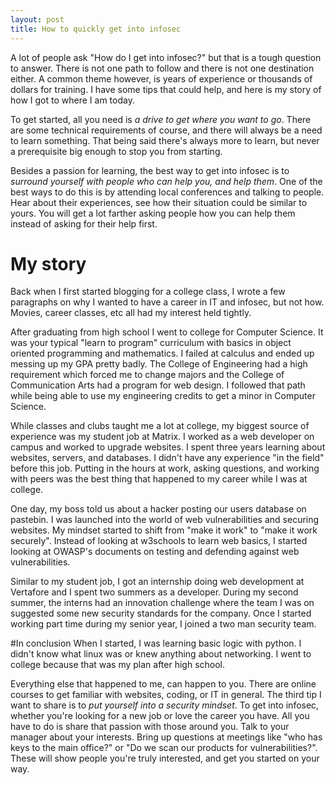 ```yaml
---
layout: post
title: How to quickly get into infosec
---
```


A lot of people ask "How do I get into infosec?" but that is a tough question to answer.
There is not one path to follow and there is not one destination either. A common
theme however, is years of experience or thousands of dollars for training. I have some
tips that could help, and here is my story of how I got to where I am today.

To get started, all you need is *a drive to get where you want to go*. There are some
technical requirements of course, and there will always be a need to learn something.
That being said there's always more to learn, but never a prerequisite big enough
to stop you from starting.

Besides a passion for learning, the best way to get into infosec is to *surround
yourself with people who can help you, and help them*. One of the best ways to do this is by attending
local conferences and talking to people. Hear about their experiences, see how
their situation could be similar to yours. You will get a lot farther asking
people how you can help them instead of asking for their help first.

# My story
Back when I first started blogging for a college class, I wrote a few paragraphs on
why I wanted to have a career in IT and infosec, but not how. Movies, career
classes, etc all had my interest held tightly.

After graduating from high school I went to college for Computer Science. It was
your typical "learn to program" curriculum with basics in object oriented programming
and mathematics. I failed at calculus and ended up messing up my GPA pretty badly.
The College of Engineering had a high requirement which forced me to change majors
and the College of Communication Arts had a program for web design. I followed that
path while being able to use my engineering credits to get a minor in Computer Science.

While classes and clubs taught me a lot at college, my biggest source of
experience was my student job at Matrix. I worked as a web developer on campus and worked
to upgrade websites. I spent three years learning about websites, servers, and
databases. I didn't have any experience "in the field" before this job. Putting
in the hours at work, asking questions, and working with peers was the best thing that
happened to my career while I was at college.

One day, my boss told us about a hacker posting our users database on pastebin.
I was launched into the world of web vulnerabilities and securing websites. My
mindset started to shift from "make it work" to "make it work securely". Instead
of looking at w3schools to learn web basics, I started looking at OWASP's
documents on testing and defending against web vulnerabilities.

Similar to my student job, I got an internship doing web development at Vertafore
and I spent two summers as a developer. During my second
summer, the interns had an innovation challenge where the team I was on
suggested some new security standards for the company. Once I started working part
time during my senior year, I joined a two man security team.

#In conclusion
When I started, I was learning basic logic with python. I didn't know what linux
was or knew anything about networking. I went to college because that was my plan
after high school.

Everything else that happened to me, can happen to you. There are online courses to
get familiar with websites, coding, or IT in general. The third tip I want to share
is to *put yourself into a security mindset*. To get into infosec, whether you're
looking for a new job or love the career you have. All you have to do is share that passion
with those around you. Talk to your manager about your interests. Bring up questions
at meetings like "who has keys to the main office?" or "Do we scan our products for vulnerabilities?".
These will show people you're truly interested, and get you started on your way.
